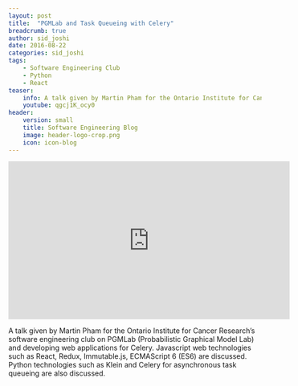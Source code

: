 ```yaml
---
layout: post
title:  "PGMLab and Task Queueing with Celery"
breadcrumb: true
author: sid_joshi
date: 2016-08-22
categories: sid_joshi
tags:
    - Software Engineering Club
    - Python
    - React
teaser:
    info: A talk given by Martin Pham for the Ontario Institute for Cancer Research’s software engineering club on PGMLab (Probabilistic Graphical Model Lab) and developing web applications for Celery. Javascript web technologies such as React, Redux, Immutable.js, ECMAScript 6 (ES6) are discussed. Python technologies such as Klein and Celery for asynchronous task queueing are also discussed.
    youtube: qgcj1K_ocy0
header: 
    version: small
    title: Software Engineering Blog
    image: header-logo-crop.png
    icon: icon-blog
---
```

<iframe width="560" height="315" src="https://www.youtube.com/embed/qgcj1K_ocy0" frameborder="0" allowfullscreen></iframe>

A talk given by Martin Pham for the Ontario Institute for Cancer Research’s software engineering club on PGMLab (Probabilistic Graphical Model Lab) and developing web applications for Celery. Javascript web technologies such as React, Redux, Immutable.js, ECMAScript 6 (ES6) are discussed. Python technologies such as Klein and Celery for asynchronous task queueing are also discussed.

